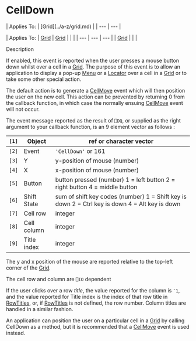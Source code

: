 




<h1 class="heading"><span class="name">CellDown</span></h1>
| Applies To: | [Grid](../a-z/grid.md) |
| --- | ---  |

| Applies To: | [Grid](../a-z/grid.md) | [Grid](../a-z/grid.md) |  |  |
| --- | --- | ---  |
| [Grid](../a-z/grid.md) |  |  |


Description


If enabled, this event is reported when the user presses a mouse button down whilst over a cell in a [Grid](../a-z/grid.md). The purpose of this event is to allow an application to display a pop-up [Menu](../a-z/menu.md) or a [Locator](../a-z/locator.md) over a cell in a [Grid](../a-z/grid.md) or to take some other special action.



The default action is to generate a [CellMove](../a-z/cellmove.md) event which will then position the user on the new cell. This action can be prevented by returning 0 from the callback function, in which case the normally ensuing [CellMove](../a-z/cellmove.md) event will not occur.



The event message reported as the result of `⎕DQ`, or supplied as the right argument to your callback function, is an 9 element vector as follows :

| `[1]` | Object | ref or character vector |
| --- | --- | ---  |
| `[2]` | Event | `'CellDown'` or 161 |
| `[3]` | Y | y-position of mouse (number) |
| `[4]` | X | x-position of mouse (number) |
| `[5]` | Button | button pressed (number) 1 = left button 2 =        right button 4 = middle button |
| `[6]` | Shift State | sum of shift key codes (number) 1 = Shift key        is down 2 = Ctrl key is down 4 = Alt key is down |
| `[7]` | Cell row | integer |
| `[8]` | Cell column | integer |
| `[9]` | Title index | integer |



The y and x position of the mouse are reported relative to the top-left corner of the [Grid](../a-z/grid.md).


The cell row and column are `⎕IO` dependent


If the user clicks over a row *title*, the value reported for the column is `¯1`, and the value reported for Title index is the index of that row title in [RowTitles](../a-z/rowtitles.md), or, if [RowTitles](../a-z/rowtitles.md) is not defined, the row number. Column titles are handled in a similar fashion.


An application can position the user on a particular cell in a [Grid](../a-z/grid.md) by calling CellDown as a method, but it is recommended that a [CellMove](../a-z/cellmove.md) event is used instead.


